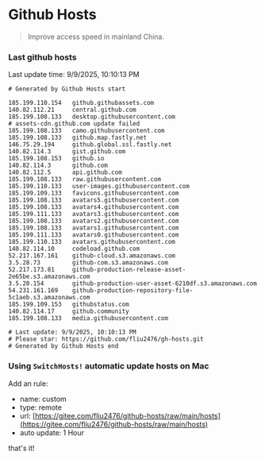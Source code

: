 # Github Hosts

> Improve access speed in mainland China.

### Last github hosts

Last update time: 9/9/2025, 10:10:13 PM

```base
# Generated by Github Hosts start 

185.199.110.154   github.githubassets.com
140.82.112.21     central.github.com
185.199.108.133   desktop.githubusercontent.com
# assets-cdn.github.com update failed
185.199.108.133   camo.githubusercontent.com
185.199.108.133   github.map.fastly.net
146.75.29.194     github.global.ssl.fastly.net
140.82.114.3      gist.github.com
185.199.108.153   github.io
140.82.114.3      github.com
140.82.112.5      api.github.com
185.199.108.133   raw.githubusercontent.com
185.199.110.133   user-images.githubusercontent.com
185.199.109.133   favicons.githubusercontent.com
185.199.108.133   avatars5.githubusercontent.com
185.199.108.133   avatars4.githubusercontent.com
185.199.111.133   avatars3.githubusercontent.com
185.199.108.133   avatars2.githubusercontent.com
185.199.108.133   avatars1.githubusercontent.com
185.199.111.133   avatars0.githubusercontent.com
185.199.110.133   avatars.githubusercontent.com
140.82.114.10     codeload.github.com
52.217.167.161    github-cloud.s3.amazonaws.com
3.5.28.73         github-com.s3.amazonaws.com
52.217.173.81     github-production-release-asset-2e65be.s3.amazonaws.com
3.5.20.154        github-production-user-asset-6210df.s3.amazonaws.com
54.231.161.169    github-production-repository-file-5c1aeb.s3.amazonaws.com
185.199.109.153   githubstatus.com
140.82.114.17     github.community
185.199.108.133   media.githubusercontent.com

# Last update: 9/9/2025, 10:10:13 PM
# Please star: https://github.com/fliu2476/gh-hosts.git
# Generated by Github Hosts end
```

### Using `SwitchHosts!` automatic update hosts on Mac
Add an rule:
- name: custom
- type: remote
- url: [https://gitee.com/fliu2476/github-hosts/raw/main/hosts](https://gitee.com/fliu2476/github-hosts/raw/main/hosts)
- auto update: 1 Hour

that's it!

